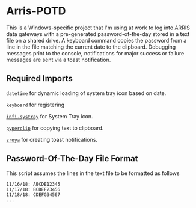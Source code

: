 # Arris-POTD
This is a Windows-specific project that I'm using at work to log into ARRIS data gateways with a pre-generated password-of-the-day stored in a text file on a shared drive. A keyboard command copies the password from a line in the file matching the current date to the clipboard. Debugging messages print to the console, notifications for major success or failure messages are sent via a toast notification. 

## Required Imports
`datetime` for dynamic loading of system tray icon based on date.

`keyboard` for registering 

[`infi.systray`](https://github.com/Infinidat/infi.systray) for System Tray icon.

[`pyperclip`](https://github.com/asweigart/pyperclip) for copying text to clipboard.

[`zroya`](https://github.com/malja/zroya) for creating toast notifications.

## Password-Of-The-Day File Format
This script assumes the lines in the text file to be formatted as follows
```
11/16/18: ABCDE12345
11/17/18: BCDEF23456
11/18/18: CDEFG34567
...
```
